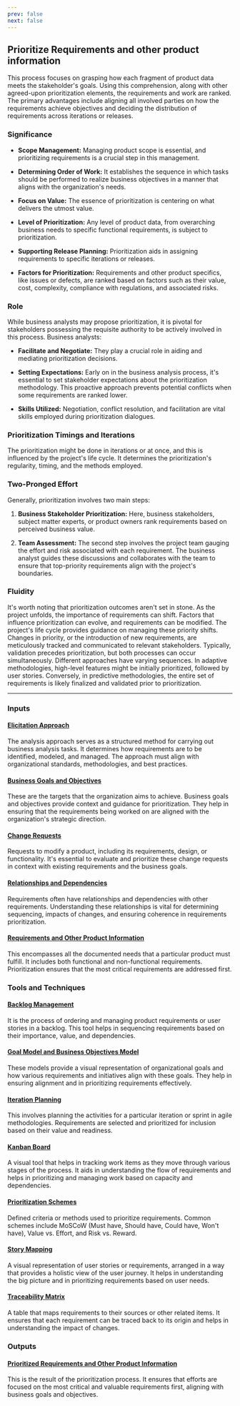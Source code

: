 ```yaml
---
prev: false
next: false
---
```


## Prioritize Requirements and other product information

This process focuses on grasping how each fragment of product data meets the stakeholder's goals. Using this comprehension, along with other agreed-upon prioritization elements, the requirements and work are ranked. The primary advantages include aligning all involved parties on how the requirements achieve objectives and deciding the distribution of requirements across iterations or releases.

### Significance

- **Scope Management:** Managing product scope is essential, and prioritizing requirements is a crucial step in this management.

- **Determining Order of Work:** It establishes the sequence in which tasks should be performed to realize business objectives in a manner that aligns with the organization's needs.

- **Focus on Value:** The essence of prioritization is centering on what delivers the utmost value.

- **Level of Prioritization:** Any level of product data, from overarching business needs to specific functional requirements, is subject to prioritization.

- **Supporting Release Planning:** Prioritization aids in assigning requirements to specific iterations or releases.

- **Factors for Prioritization:** Requirements and other product specifics, like issues or defects, are ranked based on factors such as their value, cost, complexity, compliance with regulations, and associated risks.

### Role

While business analysts may propose prioritization, it is pivotal for stakeholders possessing the requisite authority to be actively involved in this process. Business analysts:

- **Facilitate and Negotiate:** They play a crucial role in aiding and mediating prioritization decisions.

- **Setting Expectations:** Early on in the business analysis process, it's essential to set stakeholder expectations about the prioritization methodology. This proactive approach prevents potential conflicts when some requirements are ranked lower.

- **Skills Utilized:** Negotiation, conflict resolution, and facilitation are vital skills employed during prioritization dialogues.

### Prioritization Timings and Iterations

The prioritization might be done in iterations or at once, and this is influenced by the project's life cycle. It determines the prioritization's regularity, timing, and the methods employed.

### Two-Pronged Effort

Generally, prioritization involves two main steps:

1. **Business Stakeholder Prioritization:** Here, business stakeholders, subject matter experts, or product owners rank requirements based on perceived business value.

2. **Team Assessment:** The second step involves the project team gauging the effort and risk associated with each requirement. The business analyst guides these discussions and collaborates with the team to ensure that top-priority requirements align with the project's boundaries.

### Fluidity

It's worth noting that prioritization outcomes aren't set in stone. As the project unfolds, the importance of requirements can shift. Factors that influence prioritization can evolve, and requirements can be modified. The project's life cycle provides guidance on managing these priority shifts. Changes in priority, or the introduction of new requirements, are meticulously tracked and communicated to relevant stakeholders. Typically, validation precedes prioritization, but both processes can occur simultaneously. Different approaches have varying sequences. In adaptive methodologies, high-level features might be initially prioritized, followed by user stories. Conversely, in predictive methodologies, the entire set of requirements is likely finalized and validated prior to prioritization.

---

### Inputs

#### [Elicitation Approach](/content/gist/business-analysis/inputs-outputs/assessment-of-business-value.md)

The analysis approach serves as a structured method for carrying out business analysis tasks. It determines how requirements are to be identified, modeled, and managed. The approach must align with organizational standards, methodologies, and best practices.

#### [Business Goals and Objectives](/content/gist/business-analysis/inputs-outputs/assessment-of-business-value.md)

These are the targets that the organization aims to achieve. Business goals and objectives provide context and guidance for prioritization. They help in ensuring that the requirements being worked on are aligned with the organization's strategic direction.

#### [Change Requests](/content/gist/business-analysis/inputs-outputs/assessment-of-business-value.md)

Requests to modify a product, including its requirements, design, or functionality. It's essential to evaluate and prioritize these change requests in context with existing requirements and the business goals.

#### [Relationships and Dependencies](/content/gist/business-analysis/inputs-outputs/assessment-of-business-value.md)

Requirements often have relationships and dependencies with other requirements. Understanding these relationships is vital for determining sequencing, impacts of changes, and ensuring coherence in requirements prioritization.

#### [Requirements and Other Product Information](/content/gist/business-analysis/inputs-outputs/assessment-of-business-value.md)

This encompasses all the documented needs that a particular product must fulfill. It includes both functional and non-functional requirements. Prioritization ensures that the most critical requirements are addressed first.

### Tools and Techniques

#### [Backlog Management](/content/gist/business-analysis/tools-techniques/benchmarking.md)

It is the process of ordering and managing product requirements or user stories in a backlog. This tool helps in sequencing requirements based on their importance, value, and dependencies.

#### [Goal Model and Business Objectives Model](/content/gist/business-analysis/tools-techniques/benchmarking.md)

These models provide a visual representation of organizational goals and how various requirements and initiatives align with these goals. They help in ensuring alignment and in prioritizing requirements effectively.

#### [Iteration Planning](/content/gist/business-analysis/tools-techniques/benchmarking.md)

This involves planning the activities for a particular iteration or sprint in agile methodologies. Requirements are selected and prioritized for inclusion based on their value and readiness.

#### [Kanban Board](/content/gist/business-analysis/tools-techniques/benchmarking.md)

A visual tool that helps in tracking work items as they move through various stages of the process. It aids in understanding the flow of requirements and helps in prioritizing and managing work based on capacity and dependencies.

#### [Prioritization Schemes](/content/gist/business-analysis/tools-techniques/benchmarking.md)

Defined criteria or methods used to prioritize requirements. Common schemes include MoSCoW (Must have, Should have, Could have, Won't have), Value vs. Effort, and Risk vs. Reward.

#### [Story Mapping](/content/gist/business-analysis/tools-techniques/benchmarking.md)

A visual representation of user stories or requirements, arranged in a way that provides a holistic view of the user journey. It helps in understanding the big picture and in prioritizing requirements based on user needs.

#### [Traceability Matrix](/content/gist/business-analysis/tools-techniques/benchmarking.md)

A table that maps requirements to their sources or other related items. It ensures that each requirement can be traced back to its origin and helps in understanding the impact of changes.

### Outputs

#### [Prioritized Requirements and Other Product Information](/content/gist/business-analysis/inputs-outputs/elicitation-results-unconfirmed-confirmed.md)

This is the result of the prioritization process. It ensures that efforts are focused on the most critical and valuable requirements first, aligning with business goals and objectives.
